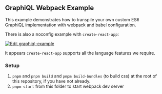 ## GraphiQL Webpack Example

This example demonstrates how to transpile your own custom ES6 GraphiQL implementation with webpack and babel configuration.

There is also a noconfig example with `create-react-app`:

[![Edit graphiql-example](https://codesandbox.io/static/img/play-codesandbox.svg)](https://codesandbox.io/s/graphiql-example-nhzvc)

It appears `create-react-app` supports all the language features we require.

### Setup

1. `pnpm` and `pnpm build` and `pnpm build-bundles` (to build css) at the root of this repository, if you have not already.
1. `pnpm start` from this folder to start webpack dev server
